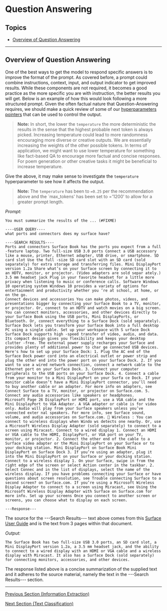 # Question Answering

## Topics

  - [Overview of Question Answering](#overview-of-question-answering)

---

## Overview of Question Answering

One of the best ways to get the model to respond specific answers is to improve the format of the prompt. As covered before, a prompt could combine instructions, context, input, and output indicator to get improved results. While these components are not required, it becomes a good practice as the more specific you are with instruction, the better results you will get. Below is an example of how this would look following a more structured prompt. Given the often factual nature that Question-Answering requires, we should make a quick review of some of our [hyperparameters pointers](./98_Hyperparameters_Overview.md) that can be used to control the output.

> **Note:** In short, the lower the `temperature` the more deterministic the results in the sense that the highest probable next token is always picked. Increasing temperature could lead to more randomness encouraging more diverse or creative outputs. We are essentially increasing the weights of the other possible tokens. In terms of application, we might want to use lower temperature for something like fact-based QA to encourage more factual and concise responses. For poem generation or other creative tasks it might be beneficial to increase temperature.

Give the above, it may make sense to investigate the `temperature` hyperparameter to see how it affects the output.

> **Note:** The `temperature` has been to `=0.25` per the recommendation above and the `max_tokens' has been set to ='1200' to allow for a greater prompt length.

*Prompt:*
```
You must summarize the results of the ... (#FIXME)

----USER QUERY----
what ports and connectors does my surface have?

----SEARCH RESULTS----
Ports and connectors Surface Book has the ports you expect from a full -feature laptop. Two full-size USB 3.0 ports Connect a USB accessory like a mouse, printer, Ethernet adapter, USB drive, or smartphone. SD card slot Use the full -size SD card slot with an SD card (sold separately) for extra storage and transferring files. Mini DisplayPort version 1.2a Share what’s on your Surface screen by connecting it to an HDTV, monitor, or projector. (Video adapters are sold separ ately.) 3.5 mm headset jack Plug in your favorite headset for a little more privacy when listening to music or conference calls. Software Windows 10 operating system Windows 10 provides a variety of options for entertainment and productivity whether you ’re at school, at home, or on the go.
Connect devices and accessories You can make photos, videos, and presentations bigger by connecting your Surface Book to a TV, monitor, or projector. Or, connect to an HDTV and watch movies on a big screen. You can connect monitors, accessories, and other devices directly to your Surface Book using the USB ports, Mini DisplayPorts, or Bluetooth. Or, connect everything to a Surface Dock (sold separately). Surface Dock lets you transform your Surface Book into a full desktop PC using a single cable. Set up your workspace with S urface Dock Surface Dock supports high -speed transfer of video, audio, and data. Its compact design gives you flexibility and keeps your desktop clutter -free. The external power supply recharges your Surface and provides plenty of additional power to char ge connected USB devices. Here's how to set up your Surface Dock: 1. Plug the AC end of the Surface Dock power cord into an electrical outlet or power strip and plug the other end into the power port on your Surface Dock. 2. If you want to use a wired network connection, connect a network cable to the Ethernet port on your Surface Dock. 3. Connect your computer peripherals to the USB ports on your Surface Dock. 4. Connect a cable from your monitor to a Mini DisplayPort on your Surfa ce Dock. If your monitor cable doesn’t have a Mini DisplayPort connector, you’ll need to buy another cable or an adapter. For more info on adapters, see Connect Surface to a TV, monitor, or projector on Surface.com. 5. Connect any audio accessories like speakers or headphones.
Microsoft Page 26 DisplayPort or HDMI port, use a VGA cable and the Mini DisplayPort to VGA Adapter. A VGA adapter or cable is for video only. Audio will play from your Surface speakers unless you’ve connected exter nal speakers. For more info, see Surface sound, volume, and audio accessories on Surface.com.  Wireless : You can connect to wireless displays when Windo ws detects one nearby. Or, use a Microsoft Wireless Display Adapter (sold separately) to connect to a screen using Miracast. Connect to a wired display 1. Connect an HDMI or VGA cable to the HDMI, DisplayPort, or VGA port on your TV, monitor, or projector. 2. Connect the other end of the cable to a Surface video adapter or the Mini DisplayPort on your Surface or to your docking station. Mini DisplayPort on Surface Book Mini DisplayPort on Surface Dock 3. If you’re using an adapter, plug it into the Mini DisplayPort on your Surface or your docking station. Connect to a wireless display 1. On your Surface, swipe in from the right edge of the screen or select Action center in the taskbar. 2. Select Connec and in the list of displays, select the name of the wireless display. If you have problems connecting your Surface or have questions about screen resolution, see Trouble connecting Surface to a second screen? on Surface.com. If you’re using a Microsoft Wireless Display Adapter to connect to a screen using Miracast, see Using the Microsoft Wireless Display Adapter with Surface on Surface.com for more info. Set up your screens Once you connect to another screen or screens, you can choose what to display on each screen.

---Response---
```

The source for the ---Search Results--- text above comes from this [Surface User Guide](https://download.microsoft.com/download/7/B/1/7B10C82E-F520-4080-8516-5CF0D803EEE0/surface-book-user-guide-EN.pdf) and is the text from 3 pages within that document.

*Output:*
```
The Surface Book has two full-size USB 3.0 ports, an SD card slot, a Mini DisplayPort version 1.2a, a 3.5 mm headset jack, and the ability to connect to a wired display with an HDMI or VGA cable and a wireless display with Miracast. It also has a Surface Dock (sold separately) for connecting monitors, accessories, and other devices.
```

The response listed above is a concise summarization of the supplied text and it adheres to the source material, namely the text in the ---Search Results--- section.

---

[Previous Section (Information Extraction)](./02_Information_Extraction.md)

[Next Section (Text Classification)](./04_Text_Classification.md)
